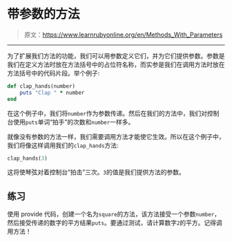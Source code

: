 # 带参数的方法

> 原文：<https://www.learnrubyonline.org/en/Methods_With_Parameters>

* * *

为了扩展我们方法的功能，我们可以用参数定义它们，并为它们提供参数。参数是我们在定义方法时放在方法括号中的占位符名称，而实参是我们在调用方法时放在方法括号中的代码片段。举个例子:

```rb
def clap_hands(number)
    puts "Clap " * number
end 
```

在这个例子中，我们将`number`作为参数传递。然后在我们的方法中，我们对控制台使用`puts`单词“拍手”的次数和`number`一样多。

就像没有参数的方法一样，我们需要调用方法才能使它生效。所以在这个例子中，我们将像这样调用我们的`clap_hands`方法:

```rb
clap_hands(3) 
```

这将使琴弦对着控制台“拍击”三次。`3`的值是我们提供方法的参数。

## 练习

使用 provide 代码，创建一个名为`square`的方法，该方法接受一个参数`number`，然后接受传递的数字的平方结果`puts`。要通过测试，请计算数字`2`的平方。记得调用方法！